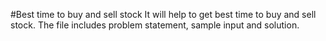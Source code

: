 #Best time to buy and sell stock
It will help to get best time to buy and sell stock. The file includes problem statement, sample input and solution.
